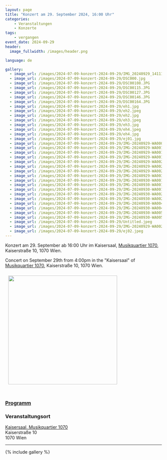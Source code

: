 ```yaml
---
layout: page
title: "Konzert am 29. September 2024, 16:00 Uhr"
categories:
    - Veranstaltungen
    - Konzerte
tags:
    - vergangen
event_date: 2024-09-29
header:
  image_fullwidth: /images/header.png

language: de

gallery:
  - image_url: /images/2024-07-09-konzert-2024-09-29/IMG_20240929_141114.jpg
  - image_url: /images/2024-07-09-konzert-2024-09-29/DSC000.jpg
  - image_url: /images/2024-07-09-konzert-2024-09-29/DSC00108.JPG
  - image_url: /images/2024-07-09-konzert-2024-09-29/DSC00115.JPG
  - image_url: /images/2024-07-09-konzert-2024-09-29/DSC00127.JPG
  - image_url: /images/2024-07-09-konzert-2024-09-29/DSC00146.JPG
  - image_url: /images/2024-07-09-konzert-2024-09-29/DSC00164.JPG
  - image_url: /images/2024-07-09-konzert-2024-09-29/eh1.jpg
  - image_url: /images/2024-07-09-konzert-2024-09-29/eh2.jpeg
  - image_url: /images/2024-07-09-konzert-2024-09-29/eh2.jpg
  - image_url: /images/2024-07-09-konzert-2024-09-29/eh3.jpeg
  - image_url: /images/2024-07-09-konzert-2024-09-29/eh3.jpg
  - image_url: /images/2024-07-09-konzert-2024-09-29/eh4.jpeg
  - image_url: /images/2024-07-09-konzert-2024-09-29/eh4.jpg
  - image_url: /images/2024-07-09-konzert-2024-09-29/ej01.jpg
  - image_url: /images/2024-07-09-konzert-2024-09-29/IMG-20240929-WA0005.jpg
  - image_url: /images/2024-07-09-konzert-2024-09-29/IMG-20240929-WA0016.jpg
  - image_url: /images/2024-07-09-konzert-2024-09-29/IMG-20240929-WA0017.jpg
  - image_url: /images/2024-07-09-konzert-2024-09-29/IMG-20240929-WA0019.jpg
  - image_url: /images/2024-07-09-konzert-2024-09-29/IMG-20240929-WA0020.jpg
  - image_url: /images/2024-07-09-konzert-2024-09-29/IMG-20240929-WA0022.jpg
  - image_url: /images/2024-07-09-konzert-2024-09-29/IMG-20240929-WA0026.jpg
  - image_url: /images/2024-07-09-konzert-2024-09-29/IMG-20240929-WA0033.jpg
  - image_url: /images/2024-07-09-konzert-2024-09-29/IMG-20240930-WA0016.jpg
  - image_url: /images/2024-07-09-konzert-2024-09-29/IMG-20240930-WA0018.jpg
  - image_url: /images/2024-07-09-konzert-2024-09-29/IMG-20240930-WA0019.jpg
  - image_url: /images/2024-07-09-konzert-2024-09-29/IMG-20240930-WA0020.jpg
  - image_url: /images/2024-07-09-konzert-2024-09-29/IMG-20240930-WA0021.jpg
  - image_url: /images/2024-07-09-konzert-2024-09-29/IMG-20240930-WA0040.jpg
  - image_url: /images/2024-07-09-konzert-2024-09-29/IMG-20240930-WA0044.jpg
  - image_url: /images/2024-07-09-konzert-2024-09-29/IMG-20240930-WA0052.jpg
  - image_url: /images/2024-07-09-konzert-2024-09-29/IMG-20240930-WA0056.jpg
  - image_url: /images/2024-07-09-konzert-2024-09-29/Untitled.jpeg
  - image_url: /images/2024-07-09-konzert-2024-09-29/IMG-20240929-WA0027.jpg
  - image_url: /images/2024-07-09-konzert-2024-09-29/ej02.jpeg
---
```



Konzert am 29. September ab 16:00 Uhr im Kaisersaal, [Musikquartier 1070](https://www.musikquartier.at/), Kaiserstraße 10, 1070 Wien. 

Concert on September 29th from 4:00pm in the "Kaisersaal" of [Musikquartier 1070](https://www.musikquartier.at/en/), Kaiserstraße 10, 1070 Wien.

<a href="/images/poster-2024-09-29.jpg"><img src="/images/poster-2024-09-29.jpg" style="float:left;" width="350px" hspace="10" vspace="10"></a> 


<div style="clear: both;">&nbsp;</div>

### [Programm](/files/2024-09-29-programm.pdf) 

### Veranstaltungsort

<a href="https://www.musikquartier.at/)">Kaisersaal, Musikquartier 1070</a><br>
Kaiserstraße 10<br>
1070 Wien<br>



<div
    data-service="googlemaps"
    data-id="!1m18!1m12!1m3!1d2659.4753579619614!2d16.338995611922662!3d48.19745914687049!2m3!1f0!2f0!3f0!3m2!1i1024!2i768!4f13.1!3m3!1m2!1s0x476d07f4dd4fffff%3A0xaedb9d1c457ccc46!2sKaiserstrasse%2010!5e0!3m2!1sen!2ses!4v1720511362940!5m2!1sen!2ses"
    data-autoscale
></div>


----
{% include gallery %}

